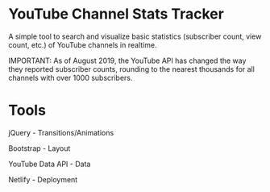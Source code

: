 # YouTube Channel Stats Tracker
A simple tool to search and visualize basic statistics (subscriber count, view count, etc.) of YouTube channels in realtime.

IMPORTANT: As of August 2019, the YouTube API has changed the way they reported subscriber counts, rounding to the nearest thousands for all channels with over 1000 subscribers.

# Tools
jQuery - Transitions/Animations

Bootstrap - Layout

YouTube Data API - Data

Netlify - Deployment
